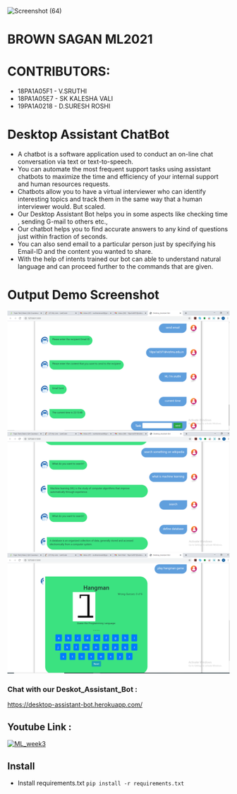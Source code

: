 ![Screenshot (64)](https://user-images.githubusercontent.com/61200479/98463291-2b6eba80-21e0-11eb-8e32-330e0a5070e5.png)

# BROWN SAGAN ML2021

# CONTRIBUTORS:
- 18PA1A05F1 - V.SRUTHI
- 18PA1A05E7 - SK KALESHA VALI
- 19PA1A0218 - D.SURESH ROSHI


# Desktop Assistant ChatBot

- A chatbot is a software application used to conduct an on-line chat conversation via text or text-to-speech.
- You can automate the most frequent support tasks using assistant chatbots to maximize the time and efficiency of your internal support and human resources requests.
- Chatbots allow you to have a virtual interviewer who can identify interesting topics and track them in the same way that a human interviewer would. But scaled.
- Our Desktop Assistant Bot helps you in some aspects like checking time , sending G-mail to others etc.,
- Our chatbot helps you to find accurate answers to any kind of questions just within fraction of seconds.
- You can also send email to a particular person just by specifying his Email-ID and the content you wanted to share.
- With the help of intents trained our bot can able to understand natural language and can proceed further to the commands that are given.

# Output Demo Screenshot
![Screenshot 1](https://raw.githubusercontent.com/SureshRoshi/Desktop-Assistant-Bot/main/level9-1.PNG)
![Screenshot 1](https://raw.githubusercontent.com/SureshRoshi/Desktop-Assistant-Bot/main/level9-2.PNG)
![Screenshot 1](https://raw.githubusercontent.com/SureshRoshi/Desktop-Assistant-Bot/main/level9-3.PNG)


### Chat with our Deskot_Assistant_Bot :
https://desktop-assistant-bot.herokuapp.com/


## Youtube Link :
[![ML_week3](https://img.youtube.com/vi/Eulpk4VeP_k/0.jpg)](https://www.youtube.com/watch?v=Eulpk4VeP_k)



## Install

- Install requirements.txt ` pip install -r requirements.txt `
 
